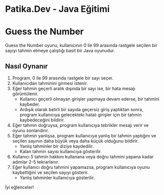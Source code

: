 # Patika.Dev - Java Eğitimi
# Guess the Number

Guess the Number oyunu, kullanıcının 0 ile 99 arasında rastgele seçilen bir sayıyı tahmin etmeye çalıştığı basit bir Java oyunudur.

## Nasıl Oynanır

1. Program, 0 ile 99 arasında rastgele bir sayı seçer.
2. Kullanıcıdan tahminini girmesi istenir.
3. Eğer tahmin geçerli aralık dışında bir sayı ise, bir hata mesajı görüntülenir.
   - Kullanıcı geçerli olmayan girişler yapmaya devam ederse, bir tahmini kaybeder.
   - Ardışık olarak belirli bir sayıda geçersiz giriş yaptıktan sonra, program kullanıcıya gelecekteki hatalı girişler için bir tahmin kaybedeceğini bildirir.
4. Eğer tahmin doğruysa, program kullanıcıya tebrikler mesajı verir ve oyunu sonlandırır.
5. Eğer tahmin yanlışsa, program kullanıcıya yanlış bir tahmin yaptığını ve seçilen sayının daha büyük veya daha küçük olduğunu bildirir.
   - Yanlış tahminler bir diziye kaydedilir.
   - Kalan tahmin sayısı kullanıcıya gösterilir.
6. Kullanıcı 5 tahmin hakkını kullanana veya doğru tahmini yapana kadar adımlar 2-5 tekrarlanır.
7. Eğer kullanıcı doğru tahmini yapamazsa, program kullanıcıya oyunu kaybettiğini ve seçilen sayıyı gösterir.
   - Yanlış tahminler kullanıcıya gösterilir.

İyi eğlenceler!

